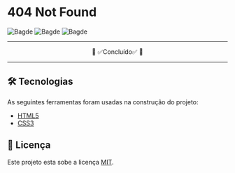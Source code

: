 # 404 Not Found
![Bagde]()
![Bagde]()
![Bagde]()

<hr>
<p align="center">🚧 ✅Concluído✅ 🚧</p>
<hr>

## 🛠️ Tecnologias
As seguintes ferramentas foram usadas na construção do projeto:
- [HTML5](https://developer.mozilla.org/pt-BR/docs/Web/HTML/Element)
- [CSS3](https://developer.mozilla.org/pt-BR/docs/Web/CSS/Reference)


## 📝 Licença
Este projeto esta sobe a licença [MIT](./LICENSE).